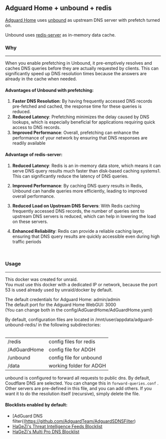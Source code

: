 ## Adguard Home + unbound + redis

[Adguard Home](https://github.com/AdguardTeam/AdGuardHome) uses [unbound](https://unbound.docs.nlnetlabs.nl/en/latest/) as upstream DNS server with prefetch turned on. 

Unbound uses [redis-server](https://redis.io/docs/latest/get-started/) as in-memory data cache.


### Why
---

When you enable prefetching in Unbound, it pre-emptively resolves and caches DNS queries before they are actually requested by clients. This can significantly speed up DNS resolution times because the answers are already in the cache when needed.

#### **Advantages of Unbound with prefetching:**

1.  **Faster DNS Resolution**: By having frequently accessed DNS records pre-fetched and cached, the response time for these queries is reduced.
2.  **Reduced Latency**: Prefetching minimizes the delay caused by DNS lookups, which is especially beneficial for applications requiring quick access to DNS records.
3.  **Improved Performance**: Overall, prefetching can enhance the performance of your network by ensuring that DNS responses are readily available

#### Advantage of redis-server:

1.  **Reduced Latency**: Redis is an in-memory data store, which means it can serve DNS query results much faster than disk-based caching systems1. This can significantly reduce the latency of DNS queries.
2.  **Improved Performance**: By caching DNS query results in Redis, Unbound can handle queries more efficiently, leading to improved overall performance.
3.  **Reduced Load on Upstream DNS Servers**: With Redis caching frequently accessed DNS records, the number of queries sent to upstream DNS servers is reduced, which can help in lowering the load on these servers.
4.  **Enhanced Reliability**: Redis can provide a reliable caching layer, ensuring that DNS query results are quickly accessible even during high traffic periods  
      
     

### Usage
---

This docker was created for unraid.  
You must use this docker with a dedicated IP or network, because the port 53 is used already used by unraid/docker by default.

The default credentials for Adguard Home: admin/admin  
The default port for the Adguard Home WebGUI: 3000  
(You can change both in the config/AdGuardHome/AdGuardHome.yaml)

By default, configuration files are located in /mnt/user/appdata/adguard-unbound-redis/ in the following subdirectories:  
 
<table><tbody><tr><td>/redis</td><td>config files for redis</td></tr><tr><td>/AdGuardHome</td><td>config file for ADGH</td></tr><tr><td>/unbound</td><td>config file for unbound</td></tr><tr><td>/data</td><td>working folder for ADGH</td></tr></tbody></table>

unbound is configured to forward all requests to public dns. By default, Coudflare DNS are selected.
You can change this in `forward-queries.conf` . Other servers are pre-defined in this file, and you can add others.
If you want it to do the resolution itself (recursive), simply delete the file.

#### Blocklists enabled by default:
- [AdGuard DNS filter{(https://github.com/AdguardTeam/AdguardSDNSFilter)
- [HaGeZi's Threat Intelligence Feeds Blocklist](https://github.com/hagezi/dns-blocklists?tab=readme-ov-file#tif)
- [HaGeZi's Multi Pro DNS Blocklist](https://github.com/hagezi/dns-blocklists?tab=readme-ov-file#pro)
